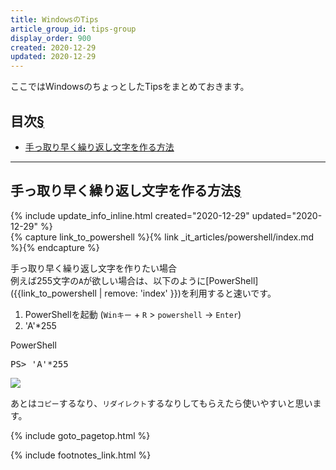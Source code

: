 ```yaml
---
title: WindowsのTips
article_group_id: tips-group
display_order: 900
created: 2020-12-29
updated: 2020-12-29
---
```

ここではWindowsのちょっとしたTipsをまとめておきます。

## <a name="index">目次</a><a class="heading-anchor-permalink" href="#目次">§</a>

<ul id="index_ul">
<li><a href="#手っ取り早く繰り返し文字を作る方法">手っ取り早く繰り返し文字を作る方法</a></li>
</ul>

* * *
## <a name="手っ取り早く繰り返し文字を作る方法">手っ取り早く繰り返し文字を作る方法</a><a class="heading-anchor-permalink" href="#手っ取り早く繰り返し文字を作る方法">§</a>
<div class="chapter-updated">{% include update_info_inline.html created="2020-12-29" updated="2020-12-29" %}</div>
{% capture link_to_powershell %}{% link _it_articles/powershell/index.md %}{% endcapture %}

手っ取り早く繰り返し文字を作りたい場合  
例えば255文字の`A`が欲しい場合は、以下のように[PowerShell]({{link_to_powershell | remove: 'index' }})を利用すると速いです。

1. PowerShellを起動 (`Winキー` + `R` > `powershell` → `Enter`)
1. 'A'*255

<div class="code-box">
<div class="title">PowerShell</div>
<pre>
PS&gt; 'A'*255
</pre>
</div>

![](https://cdn-ak.f.st-hatena.com/images/fotolife/f/fumokmm/20201222/20201222115125.png)

あとは`コピー`するなり、`リダイレクト`するなりしてもらえたら使いやすいと思います。

{% include goto_pagetop.html %}

{% include footnotes_link.html %}
